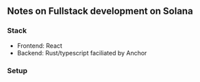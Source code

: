 ## Notes on Fullstack development on Solana

### Stack

- Frontend: React
- Backend: Rust/typescript faciliated by Anchor

### Setup
